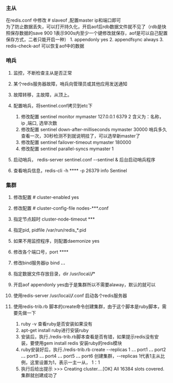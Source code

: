 ### 主从
 在redis.conf 中修改 # slaveof <masterip> <masterport>,配置master ip和端口即可  
 为了防止数据丢失，可以打开持久化，开启aof后rdb数据文件就不见了（rdb是快照保存数据的save 900 1表示900s内至少一个键修改就保存，aof是可以自己配置保存方式，二者只能开启一种）
    1. appendonly yes
    2. appendfsync always
    3. redis-check-aof 可以恢复aof中的数据
    
### 哨兵
1. 监控，不断检查主从是否正常
2. 某个redis服务器故障，哨兵向管理员或其他应用发送通知
3. 故障转移，主故障，从顶上。

4. 配置哨兵，将sentinel.conf拷贝到etc下
    1. 修改配置 sentinel monitor mymaster 127.0.0.1 6379 2 含义为：名称，ip ,端口, 选举次数
    2. 修改配置 sentinel down-after-milliseconds mymaster 30000 哨兵多久查看一次，30秒检测不到就说明挂了，可以选举新master了
    3. 修改配置 sentinel failover-timeout mymaster 180000 
    4. 修改配置 sentinel parallel-syncs mymaster 1
5. 启动哨兵， redis-server sentinel.conf --sentinel & 后台启动哨兵程序
6. 查看哨兵信息，redis-cli -h **** -p 26379 info Sentinel

### 集群
1. 修改配置 # cluster-enabled yes
2. 修改配置 # cluster-config-file nodes-***.conf
3. 指定节点超时 cluster-node-timeout ***

4. 指定pid, pidfile /var/run/redis_*.pid
5. 如果不用监控程序，则配置daemonize yes

4. 修改各个端口号，port ****
5. 修改bind服务器ip bind **.**.**.**

6. 指定数据文件存放目录，dir /usr/local/***/****
7. 开启aof  appendonly yes由于是集群所以不需要alaway，默认的就可以

8. 使用redis-server /usr/local/***/***.conf 启动各个redis服务器
9. 使用redis-trib.rb 脚本的create命令创建集群，由于这个脚本是ruby脚本，需要先做一下
    1. ruby -v 查看ruby是否安装如果没有
    2. apt-get install ruby进行安装ruby
    3. 安装后，执行./redis-trib.rb脚本查看是否有错，如果提示redis没有安装，要使用gem install redis 安装ruby的redis模块
    4. ruby安装好后，执行./redis-trib.rb create --replicas 1 **.**.**.** port1 **.**.**.** port2 **.**.**.** port3 **.**.**.** port4 **.**.**.** port5 **.**.**.** port6 创建集群，--replicas 1代表1主从比例，这里设置为1，表示一主一从， 1：1
    5.  执行后给出提示 >>> Creating cluster....[OK] All 16384 slots covered.集群就创建成功了
    
